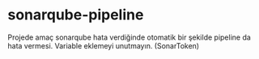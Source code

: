 # sonarqube-pipeline
Projede amaç sonarqube hata verdiğinde otomatik bir şekilde pipeline da hata vermesi.
Variable eklemeyi unutmayın. (SonarToken)
